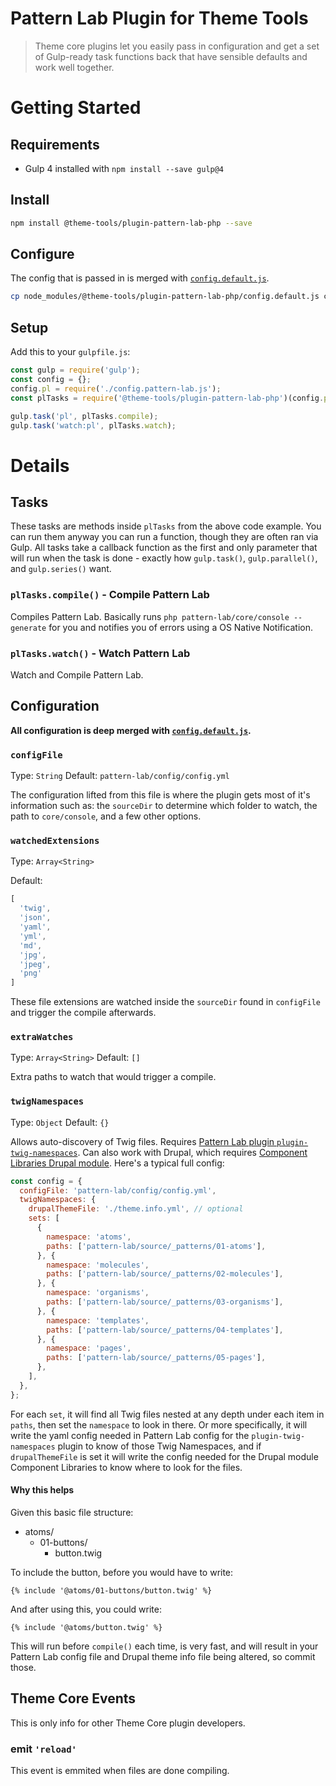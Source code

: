 # Pattern Lab Plugin for Theme Tools

> Theme core plugins let you easily pass in configuration and get a set of Gulp-ready task functions back that have sensible defaults and work well together.

# Getting Started

## Requirements

- Gulp 4 installed with `npm install --save gulp@4`

## Install

```bash
npm install @theme-tools/plugin-pattern-lab-php --save
```

## Configure

The config that is passed in is merged with [`config.default.js`](config.default.js).

```bash
cp node_modules/@theme-tools/plugin-pattern-lab-php/config.default.js config.pattern-lab.js
```

## Setup

Add this to your `gulpfile.js`:

```js
const gulp = require('gulp');
const config = {};
config.pl = require('./config.pattern-lab.js');
const plTasks = require('@theme-tools/plugin-pattern-lab-php')(config.pl);

gulp.task('pl', plTasks.compile);
gulp.task('watch:pl', plTasks.watch);
```

# Details

## Tasks

These tasks are methods inside `plTasks` from the above code example. You can run them anyway you can run a function, though they are often ran via Gulp. All tasks take a callback function as the first and only parameter that will run when the task is done - exactly how `gulp.task()`, `gulp.parallel()`, and `gulp.series()` want.

### `plTasks.compile()` - Compile Pattern Lab

Compiles Pattern Lab. Basically runs `php pattern-lab/core/console --generate` for you and notifies you of errors using a OS Native Notification.

### `plTasks.watch()` - Watch Pattern Lab

Watch and Compile Pattern Lab.

## Configuration

**All configuration is deep merged with [`config.default.js`](config.default.js).**

### `configFile`

Type: `String` Default: `pattern-lab/config/config.yml`

The configuration lifted from this file is where the plugin gets most of it's information such as: the `sourceDir` to determine which folder to watch, the path to `core/console`, and a few other options.

### `watchedExtensions`

Type: `Array<String>`

Default:

```js
[
  'twig',
  'json',
  'yaml',
  'yml',
  'md',
  'jpg',
  'jpeg',
  'png'
]
```

These file extensions are watched inside the `sourceDir` found in `configFile` and trigger the compile afterwards.

### `extraWatches`

Type: `Array<String>` Default: `[]`

Extra paths to watch that would trigger a compile.

### `twigNamespaces`

Type: `Object` Default: `{}`

Allows auto-discovery of Twig files. Requires [Pattern Lab plugin `plugin-twig-namespaces`](https://github.com/EvanLovely/plugin-twig-namespaces). Can also work with Drupal, which requires [Component Libraries Drupal module](https://www.drupal.org/project/components). Here's a typical full config:

```js
const config = {
  configFile: 'pattern-lab/config/config.yml',
  twigNamespaces: {
    drupalThemeFile: './theme.info.yml', // optional
    sets: [
      {
        namespace: 'atoms',
        paths: ['pattern-lab/source/_patterns/01-atoms'],
      }, {
        namespace: 'molecules',
        paths: ['pattern-lab/source/_patterns/02-molecules'],
      }, {
        namespace: 'organisms',
        paths: ['pattern-lab/source/_patterns/03-organisms'],
      }, {
        namespace: 'templates',
        paths: ['pattern-lab/source/_patterns/04-templates'],
      }, {
        namespace: 'pages',
        paths: ['pattern-lab/source/_patterns/05-pages'],
      },
    ],
  },
};
```

For each `set`, it will find all Twig files nested at any depth under each item in `paths`, then set the `namespace` to look in there. Or more specifically, it will write the yaml config needed in Pattern Lab config for the `plugin-twig-namespaces` plugin to know of those Twig Namespaces, and if `drupalThemeFile` is set it will write the config needed for the Drupal module Component Libraries to know where to look for the files.

#### Why this helps

Given this basic file structure:

- atoms/
  - 01-buttons/
    - button.twig

To include the button, before you would have to write:

```twig
{% include '@atoms/01-buttons/button.twig' %}
```

And after using this, you could write:

```twig
{% include '@atoms/button.twig' %}
```

This will run before `compile()` each time, is very fast, and will result in your Pattern Lab config file and Drupal theme info file being altered, so commit those.

## Theme Core Events

This is only info for other Theme Core plugin developers.

### emit `'reload'`

This event is emmited when files are done compiling.
